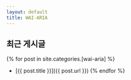 ```yaml
---
layout: default
title: WAI-ARIA
---
```


## 최근 게시글

{% for post in site.categories.[wai-aria] %}
  * [{{ post.title }}]({{ post.url }})
{% endfor %}